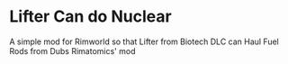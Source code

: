 # Lifter Can do Nuclear

A simple mod for Rimworld so that Lifter from Biotech DLC can Haul Fuel Rods from Dubs Rimatomics' mod
